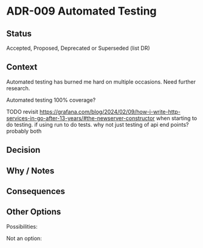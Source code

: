 # ADR-009 Automated Testing

## Status

Accepted, Proposed, Deprecated or Superseded (list DR)

## Context

Automated testing has burned me hard on multiple occasions. Need further research.

Automated testing 100% coverage?

TODO revisit https://grafana.com/blog/2024/02/09/how-i-write-http-services-in-go-after-13-years/#the-newserver-constructor
when starting to do testing. if using run to do tests. why not just testing of api end points? probably both

## Decision



## Why / Notes



## Consequences



## Other Options

Possibilities:

Not an option:

